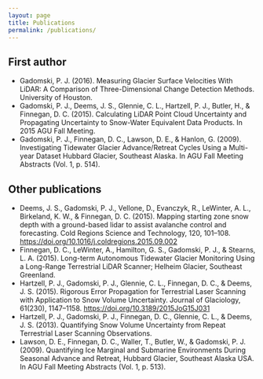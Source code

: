 ```yaml
---
layout: page
title: Publications
permalink: /publications/
---
```


## First author

- Gadomski, P. J. (2016). Measuring Glacier Surface Velocities With LiDAR: A Comparison of Three-Dimensional Change Detection Methods. University of Houston.
- Gadomski, P. J., Deems, J. S., Glennie, C. L., Hartzell, P. J., Butler, H., & Finnegan, D. C. (2015). Calculating LiDAR Point Cloud Uncertainty and Propagating Uncertainty to Snow-Water Equivalent Data Products. In 2015 AGU Fall Meeting.
- Gadomski, P. J., Finnegan, D. C., Lawson, D. E., & Hanlon, G. (2009). Investigating Tidewater Glacier Advance/Retreat Cycles Using a Multi-year Dataset Hubbard Glacier, Southeast Alaska. In AGU Fall Meeting Abstracts (Vol. 1, p. 514).

## Other publications

- Deems, J. S., Gadomski, P. J., Vellone, D., Evanczyk, R., LeWinter, A. L., Birkeland, K. W., & Finnegan, D. C. (2015). Mapping starting zone snow depth with a ground-based lidar to assist avalanche control and forecasting. Cold Regions Science and Technology, 120, 101–108. https://doi.org/10.1016/j.coldregions.2015.09.002
- Finnegan, D. C., LeWinter, A., Hamilton, G. S., Gadomski, P. J., & Stearns, L. A. (2015). Long-term Autonomous Tidewater Glacier Monitoring Using a Long-Range Terrestrial LiDAR Scanner; Helheim Glacier, Southeast Greenland.
- Hartzell, P. J., Gadomski, P. J., Glennie, C. L., Finnegan, D. C., & Deems, J. S. (2015). Rigorous Error Propagation for Terrestrial Laser Scanning with Application to Snow Volume Uncertainty. Journal of Glaciology, 61(230), 1147–1158. https://doi.org/10.3189/2015JoG15J031
- Hartzell, P. J., Gadomski, P. J., Finnegan, D. C., Glennie, C. L., & Deems, J. S. (2013). Quantifying Snow Volume Uncertainty from Repeat Terrestrial Laser Scanning Observations.
- Lawson, D. E., Finnegan, D. C., Waller, T., Butler, W., & Gadomski, P. J. (2009). Quantifying Ice Marginal and Submarine Environments During Seasonal Advance and Retreat, Hubbard Glacier, Southeast Alaska USA. In AGU Fall Meeting Abstracts (Vol. 1, p. 513).
